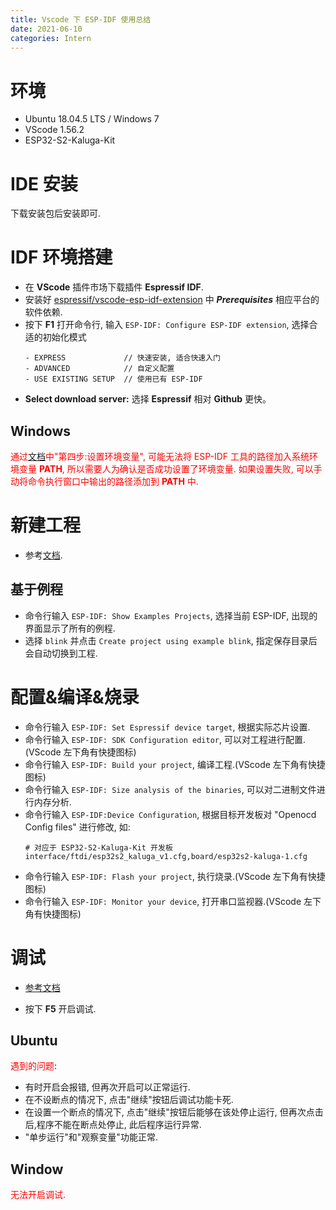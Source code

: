 ```yaml
---
title: Vscode 下 ESP-IDF 使用总结
date: 2021-06-10
categories: Intern
---
```

# 环境

- Ubuntu 18.04.5 LTS / Windows 7
- VScode 1.56.2
- ESP32-S2-Kaluga-Kit

<!--more-->

# IDE 安装

下载安装包后安装即可.

# IDF 环境搭建

- 在 **VScode** 插件市场下载插件 **Espressif IDF**.
- 安装好 [espressif/vscode-esp-idf-extension](https://github.com/espressif/vscode-esp-idf-extension) 中 ***Prerequisites*** 相应平台的软件依赖.
- 按下 **F1** 打开命令行, 输入 `ESP-IDF: Configure ESP-IDF extension`, 选择合适的初始化模式
  ```
  - EXPRESS             // 快速安装, 适合快速入门
  - ADVANCED            // 自定义配置
  - USE EXISTING SETUP  // 使用已有 ESP-IDF
  ```
- **Select download server:** 选择 **Espressif** 相对 **Github** 更快。

## Windows

<span style="color:red">通过[文档](https://docs.espressif.com/projects/esp-idf/zh_CN/latest/esp32s2/get-started/index.html#get-started-set-up-env)中"第四步:设置环境变量", 可能无法将 ESP-IDF 工具的路径加入系统环境变量 **PATH**, 所以需要人为确认是否成功设置了环境变量. 如果设置失败, 可以手动将命令执行窗口中输出的路径添加到 **PATH** 中.</span>

# 新建工程

- 参考[文档](https://github.com/espressif/vscode-esp-idf-extension/blob/master/docs/tutorial/basic_use.md).

## 基于例程

- 命令行输入 `ESP-IDF: Show Examples Projects`, 选择当前 ESP-IDF, 出现的界面显示了所有的例程.
- 选择 `blink` 并点击 `Create project using example blink`, 指定保存目录后会自动切换到工程.

# 配置&编译&烧录

- 命令行输入 `ESP-IDF: Set Espressif device target`, 根据实际芯片设置.
- 命令行输入 `ESP-IDF: SDK Configuration editor`, 可以对工程进行配置.(VScode 左下角有快捷图标)
- 命令行输入 `ESP-IDF: Build your project`, 编译工程.(VScode 左下角有快捷图标)
- 命令行输入 `ESP-IDF: Size analysis of the binaries`, 可以对二进制文件进行内存分析.
- 命令行输入 `ESP-IDF:Device Configuration`, 根据目标开发板对 "Openocd Config files" 进行修改, 如:
  ```
  # 对应于 ESP32-S2-Kaluga-Kit 开发板
  interface/ftdi/esp32s2_kaluga_v1.cfg,board/esp32s2-kaluga-1.cfg
  ```
- 命令行输入 `ESP-IDF: Flash your project`, 执行烧录.(VScode 左下角有快捷图标)
- 命令行输入 `ESP-IDF: Monitor your device`, 打开串口监视器.(VScode 左下角有快捷图标)

# 调试

- [参考文档](https://github.com/espressif/vscode-esp-idf-extension/blob/master/docs/tutorial/debugging.md)

- 按下 **F5** 开启调试.

## Ubuntu

<span style="color:red">遇到的问题</span>:

- 有时开启会报错, 但再次开启可以正常运行.
- 在不设断点的情况下, 点击"继续"按钮后调试功能卡死.
- 在设置一个断点的情况下, 点击"继续"按钮后能够在该处停止运行, 但再次点击后,程序不能在断点处停止, 此后程序运行异常.
- "单步运行"和"观察变量"功能正常.

## Window

<span style="color:red">无法开启调试.</span>
